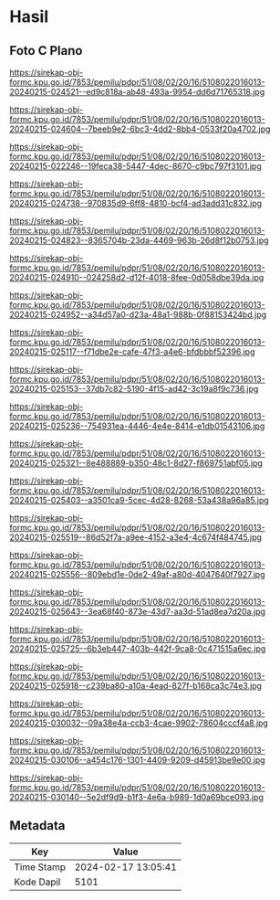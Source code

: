 # Hasil

## Foto C Plano

https://sirekap-obj-formc.kpu.go.id/7853/pemilu/pdpr/51/08/02/20/16/5108022016013-20240215-024521--ed9c818a-ab48-493a-9954-dd6d71765318.jpg

https://sirekap-obj-formc.kpu.go.id/7853/pemilu/pdpr/51/08/02/20/16/5108022016013-20240215-024604--7beeb9e2-6bc3-4dd2-8bb4-0533f20a4702.jpg

https://sirekap-obj-formc.kpu.go.id/7853/pemilu/pdpr/51/08/02/20/16/5108022016013-20240215-022246--19feca38-5447-4dec-8670-c9bc797f3101.jpg

https://sirekap-obj-formc.kpu.go.id/7853/pemilu/pdpr/51/08/02/20/16/5108022016013-20240215-024738--970835d9-6ff8-4810-bcf4-ad3add31c832.jpg

https://sirekap-obj-formc.kpu.go.id/7853/pemilu/pdpr/51/08/02/20/16/5108022016013-20240215-024823--8365704b-23da-4469-963b-26d8f12b0753.jpg

https://sirekap-obj-formc.kpu.go.id/7853/pemilu/pdpr/51/08/02/20/16/5108022016013-20240215-024910--024258d2-d12f-4018-8fee-0d058dbe39da.jpg

https://sirekap-obj-formc.kpu.go.id/7853/pemilu/pdpr/51/08/02/20/16/5108022016013-20240215-024952--a34d57a0-d23a-48a1-988b-0f88153424bd.jpg

https://sirekap-obj-formc.kpu.go.id/7853/pemilu/pdpr/51/08/02/20/16/5108022016013-20240215-025117--f71dbe2e-cafe-47f3-a4e6-bfdbbbf52396.jpg

https://sirekap-obj-formc.kpu.go.id/7853/pemilu/pdpr/51/08/02/20/16/5108022016013-20240215-025153--37db7c82-5190-4f15-ad42-3c19a8f9c736.jpg

https://sirekap-obj-formc.kpu.go.id/7853/pemilu/pdpr/51/08/02/20/16/5108022016013-20240215-025236--754931ea-4446-4e4e-8414-e1db01543106.jpg

https://sirekap-obj-formc.kpu.go.id/7853/pemilu/pdpr/51/08/02/20/16/5108022016013-20240215-025321--8e488889-b350-48c1-8d27-f869751abf05.jpg

https://sirekap-obj-formc.kpu.go.id/7853/pemilu/pdpr/51/08/02/20/16/5108022016013-20240215-025403--a3501ca9-5cec-4d28-8268-53a438a96a85.jpg

https://sirekap-obj-formc.kpu.go.id/7853/pemilu/pdpr/51/08/02/20/16/5108022016013-20240215-025519--86d52f7a-a9ee-4152-a3e4-4c674f484745.jpg

https://sirekap-obj-formc.kpu.go.id/7853/pemilu/pdpr/51/08/02/20/16/5108022016013-20240215-025556--809ebd1e-0de2-49af-a80d-4047640f7927.jpg

https://sirekap-obj-formc.kpu.go.id/7853/pemilu/pdpr/51/08/02/20/16/5108022016013-20240215-025643--3ea68f40-873e-43d7-aa3d-51ad8ea7d20a.jpg

https://sirekap-obj-formc.kpu.go.id/7853/pemilu/pdpr/51/08/02/20/16/5108022016013-20240215-025725--6b3eb447-403b-442f-9ca8-0c471515a6ec.jpg

https://sirekap-obj-formc.kpu.go.id/7853/pemilu/pdpr/51/08/02/20/16/5108022016013-20240215-025918--c239ba80-a10a-4ead-827f-b168ca3c74e3.jpg

https://sirekap-obj-formc.kpu.go.id/7853/pemilu/pdpr/51/08/02/20/16/5108022016013-20240215-030032--09a38e4a-ccb3-4cae-9902-78604cccf4a8.jpg

https://sirekap-obj-formc.kpu.go.id/7853/pemilu/pdpr/51/08/02/20/16/5108022016013-20240215-030106--a454c176-1301-4409-9209-d45913be9e00.jpg

https://sirekap-obj-formc.kpu.go.id/7853/pemilu/pdpr/51/08/02/20/16/5108022016013-20240215-030140--5e2df9d9-b1f3-4e6a-b989-1d0a69bce093.jpg


## Metadata

| Key        | Value               |
| ---------- | ------------------- |
| Time Stamp | 2024-02-17 13:05:41 |
| Kode Dapil | 5101                |



